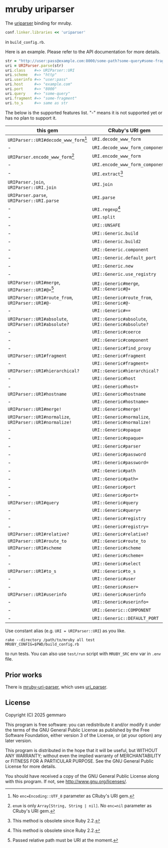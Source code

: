 # mruby uriparser

The [uriparser](https://uriparser.github.io/) binding for mruby.

```ruby
conf.linker.libraries << 'uriparser'
```

in `build_config.rb`.

Here is an example.  Please refer to the API documentation for more details.

```ruby
str = "http://user:pass@example.com:8000/some-path?some-query#some-fragment"
uri = URIParser.parse(str)
uri.class    #=> URIParser::URI
uri.scheme   #=> "http"
uri.userinfo #=> "user:pass"
uri.host     #=> "example.com"
uri.port     #=> "8000"
uri.query    #=> "some-query"
uri.fragment #=> "some-fragment"
uri.to_s     #=> same as str
```

The below is the supported features list.
"-" means it is not supported yet or has no plan to support it.

| this gem                                                | CRuby's URI gem                                     |
|---------------------------------------------------------|-----------------------------------------------------|
| `URIParser::URI#decode_www_form`[^1]                    | `URI.decode_www_form`                               |
| -                                                       | `URI.decode_www_form_component`                     |
| `URIParser.encode_www_form`[^2]                         | `URI.encode_www_form`                               |
| -                                                       | `URI.encode_www_form_component`                     |
| -                                                       | `URI.extract`[^4]                                   |
| `URIParser.join`, `URIParser::URI.join`                 | `URI.join`                                          |
| `URIParser.parse`, `URIParser::URI.parse`               | `URI.parse`                                         |
| -                                                       | `URI.regexp`[^3]                                    |
| -                                                       | `URI.split`                                         |
| -                                                       | `URI::UNSAFE`                                       |
| -                                                       | `URI::Generic.build`                                |
| -                                                       | `URI::Generic.build2`                               |
| -                                                       | `URI::Generic.component`                            |
| -                                                       | `URI::Generic.default_port`                         |
| -                                                       | `URI::Generic.new`                                  |
| -                                                       | `URI::Generic.use_registry`                         |
| `URIParser::URI#merge`, `URIParser::URI#@+`[^5]         | `URI::Generic#merge`, `URI::Generic#@+`             |
| `URIParser::URI#route_from`, `URIParser::URI#@-`        | `URI::Generic#route_from`, `URI::Generic#@-`        |
| -                                                       | `URI::Generic#==`                                   |
| `URIParser::URI#absolute`, `URIParser::URI#absolute?`   | `URI::Generic#absolute`, `URI::Generic#absolute?`   |
| -                                                       | `URI::Generic#coerce`                               |
| -                                                       | `URI::Generic#component`                            |
| -                                                       | `URI::Generic#find_proxy`                           |
| `URIParser::URI#fragment`                               | `URI::Generic#fragment`                             |
| -                                                       | `URI::Generic#fragment=`                            |
| `URIParser::URI#hierarchical?`                          | `URI::Generic#hierarchical?`                        |
| -                                                       | `URI::Generic#host`                                 |
| -                                                       | `URI::Generic#host=`                                |
| `URIParser::URI#hostname`                               | `URI::Generic#hostname`                             |
| -                                                       | `URI::Generic#hostname=`                            |
| `URIParser::URI#merge!`                                 | `URI::Generic#merge!`                               |
| `URIParser::URI#normalize`, `URIParser::URI#normalize!` | `URI::Generic#normalize`, `URI::Generic#normalize!` |
| -                                                       | `URI::Generic#opaque`                               |
| -                                                       | `URI::Generic#opaque=`                              |
| -                                                       | `URI::Generic#parser`                               |
| -                                                       | `URI::Generic#password`                             |
| -                                                       | `URI::Generic#password=`                            |
| -                                                       | `URI::Generic#path`                                 |
| -                                                       | `URI::Generic#path=`                                |
| -                                                       | `URI::Generic#port`                                 |
| -                                                       | `URI::Generic#port=`                                |
| `URIParser::URI#query`                                  | `URI::Generic#query`                                |
| -                                                       | `URI::Generic#query=`                               |
| -                                                       | `URI::Generic#registry`                             |
| -                                                       | `URI::Generic#registry=`                            |
| `URIParser::URI#relative?`                              | `URI::Generic#relative?`                            |
| `URIParser::URI#route_to`                               | `URI::Generic#route_to`                             |
| `URIParser::URI#scheme`                                 | `URI::Generic#scheme`                               |
| -                                                       | `URI::Generic#scheme=`                              |
| -                                                       | `URI::Generic#select`                               |
| `URIParser::URI#to_s`                                   | `URI::Generic#to_s`                                 |
| -                                                       | `URI::Generic#user`                                 |
| -                                                       | `URI::Generic#user=`                                |
| `URIParser::URI#userinfo`                               | `URI::Generic#userinfo`                             |
| -                                                       | `URI::Generic#userinfo=`                            |
| -                                                       | `URI::Generic::COMPONENT`                           |
| -                                                       | `URI::Generic::DEFAULT_PORT`                        |

[^1]: No `enc=Encoding::UTF_8` parameter as CRuby's URI gem.

[^2]: `enum` is only `Array[String, String | nil]`.  No `enc=nil` parameter as CRuby's URI gem.

[^3]: This method is obsolete since Ruby 2.2.

[^4]: This method is obsolete since Ruby 2.2.

[^5]: Passed relative path must be URI at the moment.

Use constant alias (e.g. `URI = URIParser::URI`) as you like.

```shell
rake --directory /path/to/mruby all test MRUBY_CONFIG=$PWD/build_config.rb
```

to run tests.  You can also use `test/run` script with `MRUBY_SRC` env var in `.env` file.

## Prior works

There is [mruby-uri-parser](https://github.com/Asmod4n/mruby-uri-parser "GitHub"),
which uses [uri\_parser](https://github.com/Zewo/uri_parser "GitHub").

## License

Copyright (C) 2025  gemmaro

This program is free software: you can redistribute it and/or modify
it under the terms of the GNU General Public License as published by
the Free Software Foundation, either version 3 of the License, or
(at your option) any later version.

This program is distributed in the hope that it will be useful,
but WITHOUT ANY WARRANTY; without even the implied warranty of
MERCHANTABILITY or FITNESS FOR A PARTICULAR PURPOSE.  See the
GNU General Public License for more details.

You should have received a copy of the GNU General Public License
along with this program.  If not, see <http://www.gnu.org/licenses/>.
